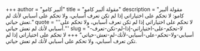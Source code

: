 +++
author = "ألبير كامو"
title = "مقولة ألبير كامو"
description = "مقولة ألبير كامو: لا تحكم على اختياراتي إذا لم تكن تعرف أسبابي، ولا تحكم على أسبابي لأنك لم تعش حياتي."
quote = '''لا تحكم على اختياراتي إذا لم تكن تعرف أسبابي، ولا تحكم على أسبابي لأنك لم تعش حياتي.'''
slug = "لا-تحكم-على-اختياراتي-إذا-لم-تكن-تعرف-أسبابي-ولا-تحكم-على-أسبابي-لأنك-لم-تعش-حياتي"
+++
لا تحكم على اختياراتي إذا لم تكن تعرف أسبابي، ولا تحكم على أسبابي لأنك لم تعش حياتي.
